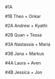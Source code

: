 #1A

#1B Theo + Onkar

#2A Andrew + Kyathi

#2B Quan + Tessa

#3A Nastassia + Maria

#3B Jana + Markus

#4A Laura + Aven

#4B Jessica + Jon

